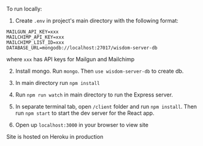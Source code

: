 To run locally:

1. Create `.env` in project's main directory with the following format:
```
MAILGUN_API_KEY=xxx
MAILCHIMP_API_KEY=xxx
MAILCHIMP_LIST_ID=xxx
DATABASE_URL=mongodb://localhost:27017/wisdom-server-db
```

where `xxx` has API keys for Mailgun and Mailchimp

2. Install mongo. Run `mongo`. Then `use wisdom-server-db` to create db.

3. In main directory run `npm install`

4. Run `npm run watch` in main directory to run the Express server.

5. In separate terminal tab, open `/client` folder and run `npm install`. Then run `npm start` to start the dev server for the React app.

6. Open up `localhost:3000` in your browser to view site

Site is hosted on Heroku in production